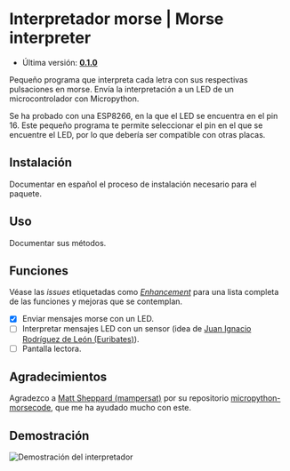 # Interpretador morse | Morse interpreter

- Última versión: [**0.1.0**](https://github.com/ivanhercaz/morseinterpreter-micropython/releases/tag/0.1.0)

Pequeño programa que interpreta cada letra con sus respectivas pulsaciones en morse. Envía la interpretación a un LED de un microcontrolador con Micropython.

Se ha probado con una ESP8266, en la que el LED se encuentra en el pin 16. Este pequeño programa te permite seleccionar el pin en el que se encuentre el LED, por lo que debería ser compatible con otras placas.

## Instalación

Documentar en español el proceso de instalación necesario para el paquete.

## Uso

Documentar sus métodos.

## Funciones

Véase las *issues* etiquetadas como [*Enhancement*](https://github.com/ivanhercaz/morseinterpreter-micropython/issues?q=is%3Aissue+is%3Aopen+label%3Aenhancement) para una lista completa de las funciones y mejoras que se contemplan.

- [x] Enviar mensajes morse con un LED.
- [ ] Interpretar mensajes LED con un sensor (idea de [Juan Ignacio Rodríguez de León (Euribates)](https://github.com/euribates)).
- [ ] Pantalla lectora.

## Agradecimientos

Agradezco a [Matt Sheppard (mampersat)](https://github.com/mampersat) por su repositorio [micropython-morsecode](https://github.com/mampersat/micropython-morsecode), que me ha ayudado mucho con este.

## Demostración
![Demostración del interpretador](https://raw.githubusercontent.com/ivanhercaz/morseinterpreter-micropython/master/demo.gif)
